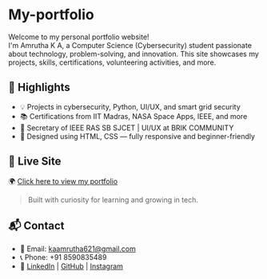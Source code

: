 # My-portfolio


Welcome to my personal portfolio website!  
I'm Amrutha K A, a Computer Science (Cybersecurity) student passionate about technology, problem-solving, and innovation. This site showcases my projects, skills, certifications, volunteering activities, and more.

## 🚀 Highlights

- 💡 Projects in cybersecurity, Python, UI/UX, and smart grid security
- 📚 Certifications from IIT Madras, NASA Space Apps, IEEE, and more
- 🤖 Secretary of IEEE RAS SB SJCET | UI/UX at BRIK COMMUNITY
- 🎨 Designed using HTML, CSS — fully responsive and beginner-friendly

## 🔗 Live Site

🌍 [Click here to view my portfolio](https://your-username.github.io/your-repo-name/)

> Built with curiosity for learning and growing in tech.

## 📬 Contact

- 📧 Email: kaamrutha621@gmail.com  
- 📞 Phone: +91 8590835489  
- 🔗 [LinkedIn](https://www.linkedin.com/in/amrutha-k-a-b5015a309) | [GitHub](https://github.com/Amrutha621) | [Instagram](https://instagram.com/amrutha.k._a)
